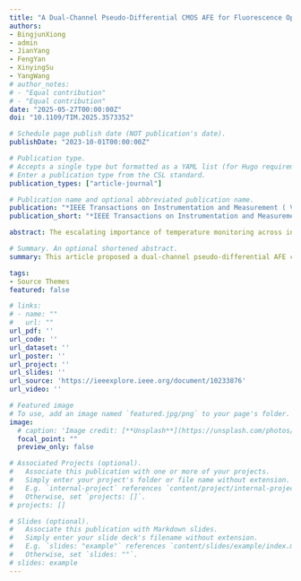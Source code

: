 ```yaml
---
title: "A Dual-Channel Pseudo-Differential CMOS AFE for Fluorescence Optical Fiber Temperature Measurement"
authors:
- BingjunXiong
- admin
- JianYang
- FengYan
- XinyingSu
- YangWang
# author_notes:
# - "Equal contribution"
# - "Equal contribution"
date: "2025-05-27T00:00:00Z"
doi: "10.1109/TIM.2025.3573352"

# Schedule page publish date (NOT publication's date).
publishDate: "2023-10-01T00:00:00Z"

# Publication type.
# Accepts a single type but formatted as a YAML list (for Hugo requirements).
# Enter a publication type from the CSL standard.
publication_types: ["article-journal"]

# Publication name and optional abbreviated publication name.
publication: "*IEEE Transactions on Instrumentation and Measurement ( Volume: 74)*. 2023;44(10): 1664-1667."
publication_short: "*IEEE Transactions on Instrumentation and Measurement ( Volume: 74)*. 2023;44(10): 1664-1667"

abstract: The escalating importance of temperature monitoring across industrial production, medical diagnostics, and environmental surveillance poses significant challenges for temperature sensing technologies, particularly in detection precision, electromagnetic interference resilience, and environmental adaptability. In response to these challenges, this article proposes an integrated solution for fluorescence optical fiber temperature sensors, based on a 0.18 μ m CMOS process. The proposed approach uses a dual-channel pseudo-differential analog frontend (AFE) based on a pre-current transimpedance amplifier (PC-TIA). The CMOS AFE employs a novel zero-bias single photodiode (PD) fluorescence detection architecture, enabling differential light detection from a single incident light beam. This results in improved system reliability and measurement accuracy. The proposed pre-current amplifier uses complementary transistors to achieve highly linear amplification of differential current signals. A transimpedance amplifier converts the amplified current into a voltage signal. By employing a dc offset cancellation (DCOC), it effectively solves the issues related to the dc offset voltage at the input stage and the dark current of the PD. Measurement results indicate that the proposed CMOS AFE circuit attains a transimpedance gain of 152.03 dB Ω , along with a −3 dB bandwidth of 4 kHz and an input-referred noise (IRN) current spectral density of 56.3 fA/ √ Hz. These parameters highlight the system’s exceptional capability for high-precision temperature measurements. The prototype chip achieved a maximum differential output swing of 3.25 Vpp,out, validated using both electrical and optical measurement setups. With a temperature range from −30 ∘ C to 100 ∘ C, the proposed temperature sensor prototype exhibited an average error of −0.19 ∘ C and a measurement standard deviation of 0.29 ∘ C.

# Summary. An optional shortened abstract.
summary: This article proposed a dual-channel pseudo-differential AFE circuit using a 0.18 μ m CMOS process. 

tags:
- Source Themes
featured: false

# links:
# - name: ""
#   url: ""
url_pdf: ''
url_code: ''
url_dataset: ''
url_poster: ''
url_project: ''
url_slides: ''
url_source: 'https://ieeexplore.ieee.org/document/10233876'
url_video: ''

# Featured image
# To use, add an image named `featured.jpg/png` to your page's folder. 
image:
  # caption: 'Image credit: [**Unsplash**](https://unsplash.com/photos/jdD8gXaTZsc)'
  focal_point: ""
  preview_only: false

# Associated Projects (optional).
#   Associate this publication with one or more of your projects.
#   Simply enter your project's folder or file name without extension.
#   E.g. `internal-project` references `content/project/internal-project/index.md`.
#   Otherwise, set `projects: []`.
# projects: []

# Slides (optional).
#   Associate this publication with Markdown slides.
#   Simply enter your slide deck's filename without extension.
#   E.g. `slides: "example"` references `content/slides/example/index.md`.
#   Otherwise, set `slides: ""`.
# slides: example
---
```


<!-- {{% callout note %}}
Click the *Cite* button above to demo the feature to enable visitors to import publication metadata into their reference management software.
{{% /callout %}}

{{% callout note %}}
Create your slides in Markdown - click the *Slides* button to check out the example.
{{% /callout %}}

Add the publication's **full text** or **supplementary notes** here. You can use rich formatting such as including [code, math, and images](https://docs.hugoblox.com/content/writing-markdown-latex/). -->
